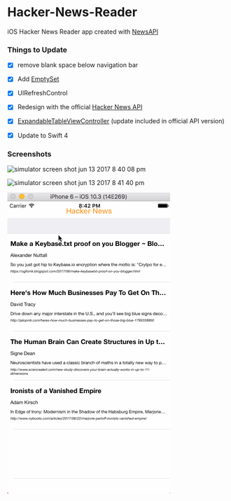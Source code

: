 # Hacker-News-Reader

iOS Hacker News Reader app created with [NewsAPI](https://www.newsapi.org "NewsAPI.org")

### Things to Update

- [x] remove blank space below navigation bar
- [x] Add [EmptySet](https://github.com/ZionChang/EmptyKit/ "Empty Set")
- [x] UIRefreshControl
- [x] Redesign with the official [Hacker News API](https://github.com/HackerNews/API "Official Hacker News API")
- [x] [ExpandableTableViewController](https://github.com/enricmacias/ExpandableTableViewController "ExpandableTableViewController") (update included in official API version)
- [x] Update to Swift 4


### Screenshots

![simulator screen shot jun 13 2017 8 40 08 pm](https://user-images.githubusercontent.com/24944725/27111893-f471d9b8-5078-11e7-8ea1-e050716b14ac.png)

![simulator screen shot jun 13 2017 8 41 40 pm](https://user-images.githubusercontent.com/24944725/27111892-f471ceaa-5078-11e7-8f84-2891aeac8c1c.png)

![Hacker News Gif](https://github.com/cmcgheit/Hacker-News-Reader/blob/master/hackernews.gif)
